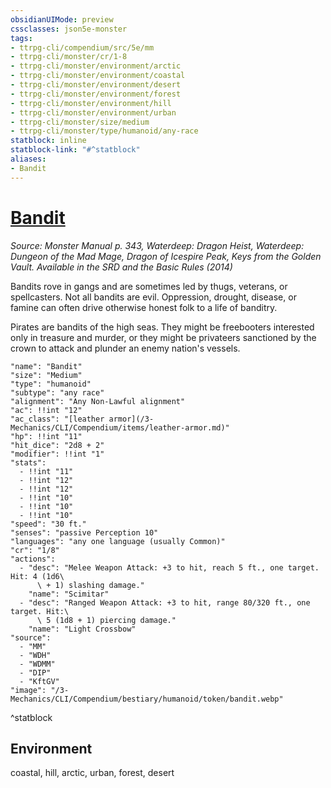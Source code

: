 ```yaml
---
obsidianUIMode: preview
cssclasses: json5e-monster
tags:
- ttrpg-cli/compendium/src/5e/mm
- ttrpg-cli/monster/cr/1-8
- ttrpg-cli/monster/environment/arctic
- ttrpg-cli/monster/environment/coastal
- ttrpg-cli/monster/environment/desert
- ttrpg-cli/monster/environment/forest
- ttrpg-cli/monster/environment/hill
- ttrpg-cli/monster/environment/urban
- ttrpg-cli/monster/size/medium
- ttrpg-cli/monster/type/humanoid/any-race
statblock: inline
statblock-link: "#^statblock"
aliases:
- Bandit
---
```

# [Bandit](3-Mechanics\CLI\Compendium\bestiary\humanoid/bandit.md)
*Source: Monster Manual p. 343, Waterdeep: Dragon Heist, Waterdeep: Dungeon of the Mad Mage, Dragon of Icespire Peak, Keys from the Golden Vault. Available in the <span title='Systems Reference Document (5.1)'>SRD</span> and the Basic Rules (2014)*  

Bandits rove in gangs and are sometimes led by thugs, veterans, or spellcasters. Not all bandits are evil. Oppression, drought, disease, or famine can often drive otherwise honest folk to a life of banditry.

Pirates are bandits of the high seas. They might be freebooters interested only in treasure and murder, or they might be privateers sanctioned by the crown to attack and plunder an enemy nation's vessels.

```statblock
"name": "Bandit"
"size": "Medium"
"type": "humanoid"
"subtype": "any race"
"alignment": "Any Non-Lawful alignment"
"ac": !!int "12"
"ac_class": "[leather armor](/3-Mechanics/CLI/Compendium/items/leather-armor.md)"
"hp": !!int "11"
"hit_dice": "2d8 + 2"
"modifier": !!int "1"
"stats":
  - !!int "11"
  - !!int "12"
  - !!int "12"
  - !!int "10"
  - !!int "10"
  - !!int "10"
"speed": "30 ft."
"senses": "passive Perception 10"
"languages": "any one language (usually Common)"
"cr": "1/8"
"actions":
  - "desc": "Melee Weapon Attack: +3 to hit, reach 5 ft., one target. Hit: 4 (1d6\
      \ + 1) slashing damage."
    "name": "Scimitar"
  - "desc": "Ranged Weapon Attack: +3 to hit, range 80/320 ft., one target. Hit:\
      \ 5 (1d8 + 1) piercing damage."
    "name": "Light Crossbow"
"source":
  - "MM"
  - "WDH"
  - "WDMM"
  - "DIP"
  - "KftGV"
"image": "/3-Mechanics/CLI/Compendium/bestiary/humanoid/token/bandit.webp"
```
^statblock

## Environment

coastal, hill, arctic, urban, forest, desert